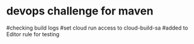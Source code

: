 # devops challenge for maven
#checking build logs
#set cloud run access to cloud-build-sa
#added to Editor rule for testing
